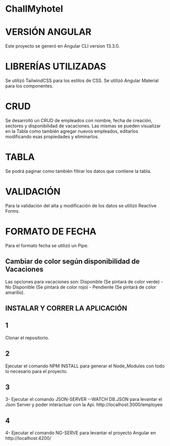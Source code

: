 # ChallMyhotel
# VERSIÓN ANGULAR
Este proyecto se generó en Angular CLI version 13.3.0.

# LIBRERÍAS UTILIZADAS
Se utilizó TailwindCSS para los estilos de CSS. Se utilizó Angular Material para los componentes.
# CRUD
Se desarrolló un CRUD de empleados con nombre, fecha de creación, sectores y disponibilidad de vacaciones. Las mismas se pueden visualizar en la Tabla como también agregar nuevos empleados, editarlos modificando esas propiedades y eliminarlos.

# TABLA
Se podrá paginar como también filtrar los datos que contiene la tabla.
# VALIDACIÓN
Para la validación del alta y modificación de los datos se utilizó Reactive Forms.
# FORMATO DE FECHA
Para el formato fecha se utilizó un Pipe.
## Cambiar de color según disponibilidad de Vacaciones
Las opciones para vacaciones son: Disponible (Se pintará de color verde) - No Disponible (Se pintará de color rojo) - Pendiente (Se pintará de color amarillo).
## INSTALAR Y CORRER LA APLICACIÓN
## 1
Clonar el repositorio.
## 2
Ejecutar el comando NPM INSTALL para generar el Node_Modules con todo lo necesario para el proyecto.
## 3
3- Ejecutar el comando JSON-SERVER --WATCH DB.JSON para levantar el Json Server y poder interactuar con la Api. http://localhost:3000/employee
## 4
4- Ejecutar el comando NG-SERVE para levantar el proyecto Angular en http://localhost:4200/

